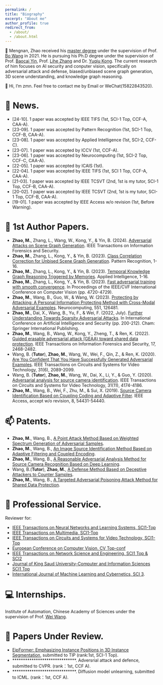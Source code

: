 ```yaml
---
permalink: /
title: "Biography"
excerpt: "About me"
author_profile: true
redirect_from: 
  - /about/
  - /about.html
---
```

👀 Mengnan, Zhao received his [master degree](https://kns.cnki.net/kcms2/article/abstract?v=xBNwvqFr00I758DBo6k1ZC7bbx_n_5AOYMy08Iw2bIixchabLWSl2bsw716sGJJyiSNre1iPlmE-kwxg_QF2jZZ2ft22y6XOEjQexNbLVwcBspTizTRTUSl4MNwMA-hOhB1UJ6nKIyLGw03ZhVGu0w==&uniplatform=NZKPT&language=CHS) under the supervision of Prof. [Bo Wang](http://ice.dlut.edu.cn/WangBo/index.html) in 2021. He is pursuing his Ph.D degree under the supervision of Prof. [Baocai Yin](https://www.aminer.org/profile/yin-baocai/542d6bb7dabfae12b9804aa7), Prof. [Lihe Zhang](https://scholar.google.com/citations?user=XGPdQbIAAAAJ) and Dr. [Yuqiu Kong](https://scholar.google.com/citations?user=nKrhk4UAAAAJ&hl=zh-CN). The current research of him focuses on AI security and conputer vision, specifically on adversarial attack and defense, biased/unbiased scene graph generation, 3D scene understanding, and knowledge graph reasoning.

👋 Hi, I’m zmn. Feel free to contact me by Email or WeChat(15822843520).

💞️ News.
======
- \[24-10\]. 1 paper was accepted by IEEE TIFS (1st, SCI-1 Top, CCF-A, CAA-A).
- \[23-09\]. 1 paper was accepted by Pattern Recognition (1st, SCI-1 Top, CCF-B, CAA-A).
- \[23-08\]. 1 paper was accepted by Applied Intelligence (1st, SCI-2, CCF-C).
- \[23-07\]. 1 paper was accepted by ICCV (1st, CCF-A).
- \[23-06\]. 1 paper was accepted by Neurocomputing (1st, SCI-2 Top, CCF-C, CAA-A).
- \[22-05\]. 1 paper was accepted by ICAIS (1st).
- \[22-04\]. 1 paper was accepted by IEEE TIFS (1st, SCI 1 Top, CCF-A, CAA-A).
- \[21-03\]. 1 paper was accepted by IEEE TCSVT (2nd, 1st is my tutor, SCI-1 Top, CCF-B, CAA-A).
- \[20-02\]. 1 paper was accepted by IEEE TCSVT (2nd, 1st is my tutor, SCI-1 Top, CCF-B, CAA-A).
- \[19-01\]. 1 paper was accepted by IEEE Access w/o revision (1st, Before Warning).

📝 1st Author Papers.
======
- __Zhao, M.__, Zhang, L., Wang, W., Kong, Y., & Yin, B. (2024). [Adversarial Attacks on Scene Graph Generation](). IEEE Transactions on Information Forensics and Security.
- __Zhao, M.__, Zhang, L., Kong, Y., & Yin, B. (2023). [Class Correlation Correction for Unbised Scene Graph Generation](https://www.sciencedirect.com/science/article/abs/pii/S0031320323009184). Pattern Recognition, 1-16.
- __Zhao, M.__, Zhang, L., Kong, Y., & Yin, B. (2023). [Temporal Knowledge Graph Reasoning Triggered
by Memories](https://arxiv.org/pdf/2110.08765.pdf). Applied Intelligence, 1-16.
- __Zhao, M.__, Zhang, L., Kong, Y., & Yin, B. (2023). [Fast adversarial training with smooth convergence](https://arxiv.org/pdf/2308.12857.pdf). In Proceedings of the IEEE/CVF International Conference on Computer Vision (pp. 4720-4729).
- __Zhao, M.__, Wang, B., Guo, W., & Wang, W. (2023). [Protecting by Attacking: A Personal Information Protecting Method with Cross-Modal Adversarial Examples](https://pdf.sciencedirectassets.com/271597/1-s2.0-S0925231223X00289/1-s2.0-S0925231223006045/main.pdf?X-Amz-Security-Token=IQoJb3JpZ2luX2VjEK%2F%2F%2F%2F%2F%2F%2F%2F%2F%2F%2FwEaCXVzLWVhc3QtMSJHMEUCIQCgPbGg5He9ShbrnyV5xnf%2BwXAb3zoxLvao774p9R0nQwIgHevSbQhf4mwr0b0tP21rA6MEQ1hMrgEciLGTvwNtNmEqswUIeBAFGgwwNTkwMDM1NDY4NjUiDMqMLawQqCI%2B02A%2BMSqQBZ5vePScwJtw3NK%2FLdlDayy%2BDtsagjgYBP5BNu0LoaxaBYcH%2Fl0TexLcJLqkXSE0WAFx5gWS8FaDXXLMApqgC%2B5CPEbJFHmjUucoj0%2FSooo%2BZOqsuVgsH2ozlwrZ9Ryq7etmUKR1pqB5l9Yzj2nuJmXvYy3tkvgo0nWSS2eR1%2B2YVNlI%2BLGhzsnYtuL9ZkR7yCIz1BzppSWialfnS%2ByefP9aX%2B6GORa%2FlsjAb%2BXJRU%2BQsWVB45xVCTzKCaflhMZX5ChV7ZEELor1bJ%2FaSDAquLPZLTyNFOwZfF2TDywCbfJGCiRWTD%2Bpm%2FrE4mwP5uVsiD%2FadK0J2Wg%2BESMjizEL2BayJ9E3tGXtIvg3XOyuztOkn7AjitQsC3KCELevr0gToNLFITqEJO3UvALYMQUdmmaPLicQEd1H7%2F%2FXRQXbrxkLCMJ%2FCDIimtfQSoMSaKovxLpybF7IzJhuT%2FORV2JqSeiM0I5hU9UYYt1OeLxEHVjezzQjvAxONj%2FHlYJlpwLd2wZUbZ5OozLQA5VnWXCRkFdHP12d7JRFaJRLpxguSDXSfpNL%2FseHjct86NVTwfWjTOc2dNdbjI4YhOcwVy5%2BDrcp2OTqmshg%2BjUnABlDLu8pKYZ5b7WrBGdStjDI0ZQgQDsTKFeIyDbEN0uVVMogoDop7jrd%2FhMAVf8Ztk%2FxzrI%2BO4kwuh7t6ATe7oQfnz%2BBDl2nm%2BO%2Bi8vipSybPXfERqEgiyhMmR6ng4asQbWtFfTi53%2BjGcE34wE8fuSERvD%2BYKa7AipbjCCcBG1mrvuJ4HBMTZu9ggMPJ%2Fb9%2BtYt3Na%2B4pG0xQX48PjtP2H%2B5FG7WDFOAnfA9wBIbZIknZu%2BAv2XrS%2B%2FmXCIAOLWmpiAAemYMO7FracGOrEB%2FLIqUjH%2Bgejc30tm%2Flr3AI%2FfAq3kPtC30KjZOU4ygFbUejcskEyL8bSW5TbfRamFEBIbqrObd%2Be%2FYk%2FRw7CHt9xOeJ0BBljIGeffWH7CZslbVwDnPcYf%2Btp%2BusJN6ARd66nmGzJl83FSD9Svkw7ukilI1WbadgJssC4O2zEGSuv%2FPTAP40QecMvSfnJnOrbU8gCh298EMYkUQnVAX5fZXaPkCW6%2BHW3YiM79oY%2FDQNar&X-Amz-Algorithm=AWS4-HMAC-SHA256&X-Amz-Date=20230827T150528Z&X-Amz-SignedHeaders=host&X-Amz-Expires=300&X-Amz-Credential=ASIAQ3PHCVTY75DHB47S%2F20230827%2Fus-east-1%2Fs3%2Faws4_request&X-Amz-Signature=5482345a7970ae0407b3d1207d1e1d83299e1da4437f000dd0ede290b27b10d1&hash=9209517e1a31568f388718f31024b4fddc25cbc2e84429a806bce2a55abfee10&host=68042c943591013ac2b2430a89b270f6af2c76d8dfd086a07176afe7c76c2c61&pii=S0925231223006045&tid=spdf-df7a3083-a434-449d-9963-f4d2464c0213&sid=8447c51e1f06444ef93a26244c6f1502def9gxrqa&type=client&tsoh=d3d3LnNjaWVuY2VkaXJlY3QuY29t&ua=070058070a57575259&rr=7fd5367f7ff224d3&cc=cn). Neurocomputing, 551, 126481.
- __Zhao, M.__, Dai, X., Wang, B., Yu, F., & Wei, F. (2022, July). [Further Understanding Towards Sparsity Adversarial Attacks](http://ice.dlut.edu.cn/WangBo/Publications/Conference/FurtherUnderstandingTowardsSparsityAdversarialAttacks-2022.pdf). In International Conference on Artificial Intelligence and Security (pp. 200-212). Cham: Springer International Publishing.
- __Zhao, M.__, Wang, B., Wang, W., Kong, Y., Zheng, T., & Ren, K. (2022). [Guided erasable adversarial attack (GEAA) toward shared data protection](https://ieeexplore.ieee.org/stamp/stamp.jsp?tp=&arnumber=9808181). IEEE Transactions on Information Forensics and Security, 17, 2468-2482.
- Wang, B. (__Tutor__), __Zhao, M.__, Wang, W., Wei, F., Qin, Z., & Ren, K. (2020). [Are You Confident That You Have Successfully Generated Adversarial Examples](https://ieeexplore.ieee.org/stamp/stamp.jsp?tp=&arnumber=9169672). IEEE Transactions on Circuits and Systems for Video Technology, 31(6), 2089-2099.
- Wang, B. (__Tutor__), __Zhao, M.__, Wang, W., Dai, X., Li, Y., & Guo, Y. (2020). [Adversarial analysis for source camera identification](https://ieeexplore.ieee.org/stamp/stamp.jsp?tp=&arnumber=9306891). IEEE Transactions on Circuits and Systems for Video Technology, 31(11), 4174-4186.
- __Zhao, M.__, Wang, B., Wei, F., Zhu, M., & Sui, X. (2019). [Source Camera Identification Based on Coupling Coding and Adaptive Filter](https://ieeexplore.ieee.org/stamp/stamp.jsp?tp=&arnumber=8932363). IEEE Access, accept w/o revision, 8, 54431-54440.

📫 Patents.
======
- __Zhao, M.__, Wang, B., [A Point Attack Method Based on Weighted Spectrum Generation of Adversarial Samples](https://xueshu.baidu.com/usercenter/paper/show?paperid=160n02v00u1q0mb0nd3j00c00u459303&site=xueshu_se).
- __Zhao, M.__, Wang, B., [An Image Source Identification Method Based on Adaptive Filtering and Coupled Encoding](https://xueshu.baidu.com/usercenter/paper/show?paperid=1p1q0050yk1c0cg06m4x0jp0p6065601&site=xueshu_se).
- __Zhao, M.__, Wang, B., [A Reasonable Adversarial Analysis Method for Source Camera Recognition Based on Deep Learning](https://www.xjishu.com/zhuanli/55/202011283607.html).
- Wang, B.(__Tutor__), __Zhao, M.__, [A Defense Method Based on Deceptive Attackers to Counter Samples](https://xueshu.baidu.com/usercenter/paper/show?paperid=1u0u0ry0wu3308400t520eu0kw090862&site=xueshu_se).
- __Zhao, M.__, Wang, B., [A Targeted Adversarial Poisoning Attack Method for Shared Data Protection]().

🌱 Professional Service.
======
Reviewer for: 
- [IEEE Transactions on Neural Networks and Learning Systems, SCI1-Top](https://www.letpub.com.cn/index.php?page=journalapp&view=detail&journalid=8837)
- [IEEE Transactions on Multimedia, SCI1-Top](https://www.letpub.com.cn/index.php?journalid=3404&page=journalapp&view=detail)
- [IEEE Transactions on Circuits and Systems for Video Technology, SCI1-Top](https://www.letpub.com.cn/index.php?page=journalapp&view=detail&journalid=3369)
- [European Conference on Computer Vision, CV Top-conf]()
- [IEEE Transactions on Network Science and Engineering, SCI1 Top & SCI2](https://www.letpub.com.cn/index.php?journalid=10891&page=journalapp&view=detail)
- [Journal of King Saud University-Computer and Information Sciences SCI1 Top](https://www.letpub.com.cn/index.php?journalid=11137&page=journalapp&view=detail)
- [International Journal of Machine Learning and Cybernetics, SCI 3](https://www.letpub.com.cn/index.php?journalid=10028&page=journalapp&view=detail).

💻 Internships.
======
Institute of Automation, Chinese Academy of Sciences under the supervision of Prof. [Wei Wang](http://cripac.ia.ac.cn/people/wwang/).

📝 Papers Under Review.
======
- [EipFormer: Emphasizing Instance Positions in 3D Instance Segmentation](https://arxiv.org/pdf/2312.05602.pdf), submitted to TIP (rank:1st, SCI-1 Top).
- ******************************. Adversrial attack and defence, submitted to CVPR. (rank：1st, CCF A).
- ******************************. Diffusion model unlearning, submitted to ICML. (rank：1st, CCF A).
